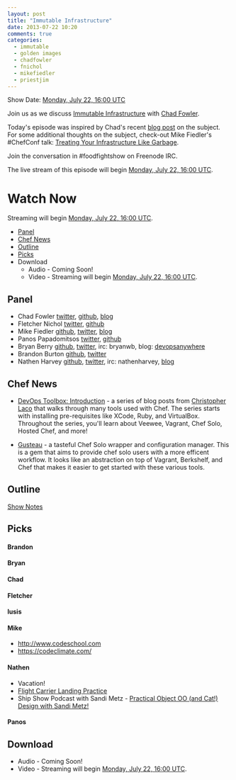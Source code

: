 ```yaml
---
layout: post
title: "Immutable Infrastructure"
date: 2013-07-22 10:20
comments: true
categories: 
  - immutable
  - golden images
  - chadfowler
  - fnichol
  - mikefiedler
  - priestjim
---
```

Show Date:  [Monday, July 22, 16:00 UTC](http://www.timeanddate.com/worldclock/fixedtime.html?msg=Food+Fight+Show+-+Immutable+Infrastructure&iso=20130722T12&p1=1928&ah=1)

Join us as we discuss [Immutable Infrastructure](http://chadfowler.com/blog/2013/06/23/immutable-deployments/) with [Chad Fowler](https://twitter.com/chadfowler).

Today's episode was inspired by Chad's recent [blog post](http://chadfowler.com/blog/2013/06/23/immutable-deployments/) on the subject.  For some additional thoughts on the subject, check-out Mike Fiedler's #ChefConf talk:  [Treating Your Infrastructure Like Garbage](http://www.opscode.com/blog/chefconf-talks/treating-your-infrastructure-like-garbage-mike-fiedler/).

Join the conversation in #foodfightshow on Freenode IRC.  

The live stream of this episode will begin [Monday, July 22, 16:00 UTC](http://www.timeanddate.com/worldclock/fixedtime.html?msg=Food+Fight+Show+-+Immutable+Infrastructure&iso=20130722T12&p1=1928&ah=1).

# Watch Now

Streaming will begin [Monday, July 22, 16:00 UTC](http://www.timeanddate.com/worldclock/fixedtime.html?msg=Food+Fight+Show+-+Immutable+Infrastructure&iso=20130722T12&p1=1928&ah=1).

* [Panel](http://foodfightshow.org/2013/07/immutable-infrastructure.html#panel)
* [Chef News](http://foodfightshow.org/2013/07/immutable-infrastructure.html#news)
* [Outline](http://foodfightshow.org/2013/07/immutable-infrastructure.html#outline)
* [Picks](http://foodfightshow.org/2013/07/immutable-infrastructure.html#picks)
* Download
  * Audio - Coming Soon!
  * Video - Streaming will begin [Monday, July 22, 16:00 UTC](http://www.timeanddate.com/worldclock/fixedtime.html?msg=Food+Fight+Show+-+Immutable+Infrastructure&iso=20130722T12&p1=1928&ah=1).

Panel<a name="panel"></a>
------
* Chad Fowler [twitter](https://twitter.com/chadfowler), [github](https://github.com/chad), [blog](http://chadfowler.com/)
* Fletcher Nichol [twitter](http://twitter.com/fnichol), [github](https://github.com/fnichol)
* Mike Fiedler [github](http://github.com/miketheman), [twitter](http://twitter.com/mikefiedler), [blog](http://www.miketheman.net)
* Panos Papadomitsos [twitter](http://twitter.com/priestjim), [github](https://github.com/priestjim)
* Bryan Berry [github](http://github.com/bryanwb), [twitter](http://twitter.com/bryanwb), irc: bryanwb, blog: [devopsanywhere](http://devopsanywhere.blogspot.com)
* Brandon Burton [github](http://github.com/solarce), [twitter](https://twitter.com/solarce)
* Nathen Harvey [github](http://github.com/nathenharvey), [twitter](http://twitter.com/nathenharvey), irc: nathenharvey, [blog](http://nathenharvey.com)

<!-- more -->

Chef News<a name="news"></a>
---------

* [DevOps Toolbox: Introduction](http://chrislaco.com/devops-toolbox/introduction/) - a series of blog posts from [Christopher Laco](https://twitter.com/claco) that walks through many tools used with Chef.  The series starts with installing pre-requisites like XCode, Ruby, and VirtualBox.  Throughout the series, you'll learn about Veewee, Vagrant, Chef Solo, Hosted Chef, and more!

* [Gusteau](http://gusteau.gs/) - a tasteful Chef Solo wrapper and configuration manager.  This is a gem that aims to provide chef solo users with a more efficent workflow.  It looks like an abstraction on top of Vagrant, Berkshelf, and Chef that makes it easier to get started with these various tools.


Outline<a name="outline"></a>
-------

[Show Notes](https://github.com/foodfight/showz/blob/master/scripts/episode-58-immutable-infrastructure.md)
 
Picks<a name="picks"></a>
-----
#### Brandon

#### Bryan

#### Chad

#### Fletcher

#### lusis

#### Mike

- http://www.codeschool.com
- https://codeclimate.com/

#### Nathen

- Vacation!
- [Flight Carrier Landing Practice](http://www.youtube.com/watch?v=aeEFMvPPx2U)
- Ship Show Podcast with Sandi Metz - [Practical Object OO (and Cat!) Design with Sandi Metz!](http://theshipshow.com/2013/07/practical-object-oo-and-cat-design-with-sandi-metz/)

#### Panos

Download
--------
* Audio - Coming Soon!
* Video - Streaming will begin [Monday, July 22, 16:00 UTC](http://www.timeanddate.com/worldclock/fixedtime.html?msg=Food+Fight+Show+-+Immutable+Infrastructure&iso=20130722T12&p1=1928&ah=1).
